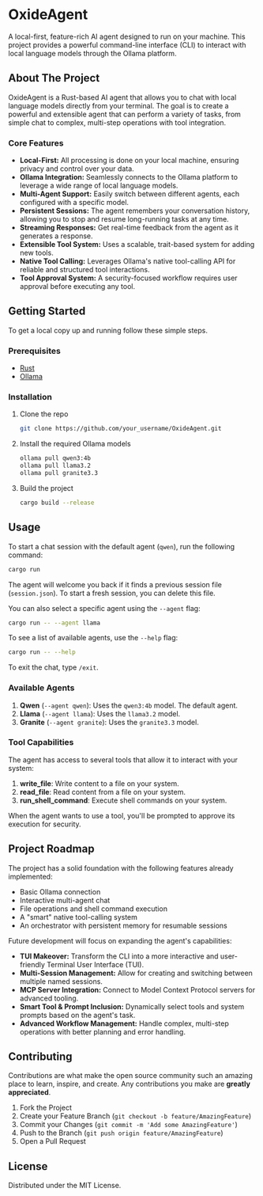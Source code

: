# OxideAgent

A local-first, feature-rich AI agent designed to run on your machine. This project provides a powerful command-line interface (CLI) to interact with local language models through the Ollama platform.

## About The Project

OxideAgent is a Rust-based AI agent that allows you to chat with local language models directly from your terminal. The goal is to create a powerful and extensible agent that can perform a variety of tasks, from simple chat to complex, multi-step operations with tool integration.

### Core Features

*   **Local-First:** All processing is done on your local machine, ensuring privacy and control over your data.
*   **Ollama Integration:** Seamlessly connects to the Ollama platform to leverage a wide range of local language models.
*   **Multi-Agent Support:** Easily switch between different agents, each configured with a specific model.
*   **Persistent Sessions:** The agent remembers your conversation history, allowing you to stop and resume long-running tasks at any time.
*   **Streaming Responses:** Get real-time feedback from the agent as it generates a response.
*   **Extensible Tool System:** Uses a scalable, trait-based system for adding new tools.
*   **Native Tool Calling:** Leverages Ollama's native tool-calling API for reliable and structured tool interactions.
*   **Tool Approval System:** A security-focused workflow requires user approval before executing any tool.

## Getting Started

To get a local copy up and running follow these simple steps.

### Prerequisites

*   [Rust](https://www.rust-lang.org/tools/install)
*   [Ollama](https://ollama.ai/)

### Installation

1.  Clone the repo
    ```sh
    git clone https://github.com/your_username/OxideAgent.git
    ```
2.  Install the required Ollama models
    ```sh
    ollama pull qwen3:4b
    ollama pull llama3.2
    ollama pull granite3.3
    ```
3.  Build the project
    ```sh
    cargo build --release
    ```

## Usage

To start a chat session with the default agent (`qwen`), run the following command:

```sh
cargo run
```

The agent will welcome you back if it finds a previous session file (`session.json`). To start a fresh session, you can delete this file.

You can also select a specific agent using the `--agent` flag:

```sh
cargo run -- --agent llama
```

To see a list of available agents, use the `--help` flag:

```sh
cargo run -- --help
```

To exit the chat, type `/exit`.

### Available Agents

1.  **Qwen** (`--agent qwen`): Uses the `qwen3:4b` model. The default agent.
2.  **Llama** (`--agent llama`): Uses the `llama3.2` model.
3.  **Granite** (`--agent granite`): Uses the `granite3.3` model.

### Tool Capabilities

The agent has access to several tools that allow it to interact with your system:

1.  **write_file**: Write content to a file on your system.
2.  **read_file**: Read content from a file on your system.
3.  **run_shell_command**: Execute shell commands on your system.

When the agent wants to use a tool, you'll be prompted to approve its execution for security.

## Project Roadmap

The project has a solid foundation with the following features already implemented:
*   Basic Ollama connection
*   Interactive multi-agent chat
*   File operations and shell command execution
*   A "smart" native tool-calling system
*   An orchestrator with persistent memory for resumable sessions

Future development will focus on expanding the agent's capabilities:
*   **TUI Makeover:** Transform the CLI into a more interactive and user-friendly Terminal User Interface (TUI).
*   **Multi-Session Management:** Allow for creating and switching between multiple named sessions.
*   **MCP Server Integration:** Connect to Model Context Protocol servers for advanced tooling.
*   **Smart Tool & Prompt Inclusion:** Dynamically select tools and system prompts based on the agent's task.
*   **Advanced Workflow Management:** Handle complex, multi-step operations with better planning and error handling.

## Contributing

Contributions are what make the open source community such an amazing place to learn, inspire, and create. Any contributions you make are **greatly appreciated**.

1.  Fork the Project
2.  Create your Feature Branch (`git checkout -b feature/AmazingFeature`)
3.  Commit your Changes (`git commit -m 'Add some AmazingFeature'`)
4.  Push to the Branch (`git push origin feature/AmazingFeature`)
5.  Open a Pull Request

## License

Distributed under the MIT License.
